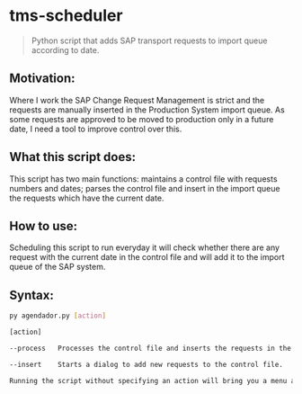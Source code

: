 # tms-scheduler
> Python script that adds SAP transport requests to import queue according to date.

## Motivation:
Where I work the SAP Change Request Management is strict and the requests are manually inserted in the Production System import queue. As some requests are approved to be moved to production only in a future date, I need a tool to improve control over this.

## What this script does:
This script has two main functions:
    maintains a control file with requests numbers and dates;
    parses the control file and insert in the import queue the requests which have the current date.

## How to use:
Scheduling this script to run everyday it will check whether there are any request with the current date in the control file and will add it to the import queue of the SAP system.

## Syntax:
```sh
py agendador.py [action]

[action]

--process   Processes the control file and inserts the requests in the import queue.

--insert    Starts a dialog to add new requests to the control file.

Running the script without specifying an action will bring you a menu asking what to do.
```
